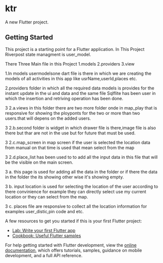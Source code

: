 # ktr

A new Flutter project.

## Getting Started

This project is a starting point for a Flutter application.
In This Project Riverpost state managment is user_model.

There Three Main file in this Project
1.models
2.providers
3.view

1.In models usermodelsone dart file is there in which we are creating the models of all activities in this app like usrName,userId,places etc.

2.providers folder in which all the required data models is provides for the instant update in the ui and data and the same file Sqlflite has been user in which the insertion and retriving operation has been done.

3 2.a.views in this folder there are two more folder onde in map_play that is responsive for showing the ployponts for the two or more than two users.that will depens on the added users.

3 2.b.second folder is widget in which drawer file is there,image file is also there but thar are not in the use but for future that must be used.

3 2.c.map_screen in map screen if the user is selected the location data from manual on that time is used that mean select from the map

3 2.d.place_list has been used to to add all the input data in this file that will be the visible on the main screen.

3 a. this page is used for adding all the data in the folder or if there the data in the folder the its showing other wise it's showing empty.

3 b. input location is used for selecting the location of the user according to there convinience for example they can directly select use my current location or they can select from the map.

3 c. places file are responsive to collect all the location information for examples user_distic,pin code and etc.





A few resources to get you started if this is your first Flutter project:

- [Lab: Write your first Flutter app](https://docs.flutter.dev/get-started/codelab)
- [Cookbook: Useful Flutter samples](https://docs.flutter.dev/cookbook)

For help getting started with Flutter development, view the
[online documentation](https://docs.flutter.dev/), which offers tutorials,
samples, guidance on mobile development, and a full API reference.
